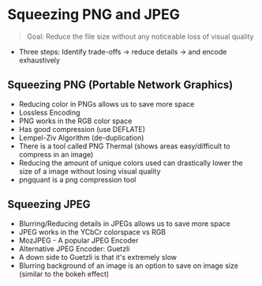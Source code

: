 # Squeezing PNG and JPEG
>Goal: Reduce the file size without any noticeable loss of visual quality

- Three steps: Identify trade-offs -> reduce details -> and encode exhaustively

## Squeezing PNG (Portable Network Graphics)
- Reducing color in PNGs allows us to save more space
- Lossless Encoding
- PNG works in the RGB color space
- Has good compression (use DEFLATE)
- Lempel-Ziv Algorithm (de-duplication)
- There is a tool called PNG Thermal (shows areas easy/difficult to compress in an image)
- Reducing the amount of unique colors used can drastically lower the size of a image without losing visual quality
- pngquant is a png compression tool

## Squeezing JPEG
- Blurring/Reducing details in JPEGs allows us to save more space
- JPEG works in the YCbCr colorspace vs RGB
- MozJPEG - A popular JPEG Encoder
- Alternative JPEG Encoder: Guetzli
- A down side to Guetzli is that it's extremely slow
- Blurring background of an image is an option to save on image size (similar to the bokeh effect)
